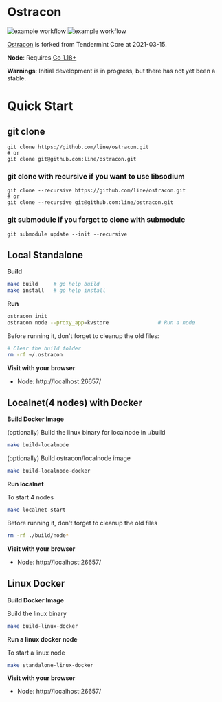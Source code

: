 # Ostracon

![example workflow](https://github.com/line/ostracon/actions/workflows/build.yml/badge.svg)
![example workflow](https://github.com/line/ostracon/actions/workflows/coverage.yml/badge.svg)

[Ostracon](docs/en/01-overview.md "Ostracon: A Fast, Secure Consensus Layer for The Blockchain of New Token Economy")
is forked from Tendermint Core at 2021-03-15.

**Node**: Requires [Go 1.18+](https://golang.org/dl/)

**Warnings**: Initial development is in progress, but there has not yet been a stable.

[](docs/en/01-overview.md)

# Quick Start

## git clone
```shell
git clone https://github.com/line/ostracon.git
# or
git clone git@github.com:line/ostracon.git
```

### git clone with recursive if you want to use libsodium
```shell
git clone --recursive https://github.com/line/ostracon.git
# or
git clone --recursive git@github.com:line/ostracon.git
```

### git submodule if you forget to clone with submodule
```shell
git submodule update --init --recursive
```

## Local Standalone
**Build**
 ```sh
 make build     # go help build
 make install   # go help install
 ```

**Run**
 ```sh
 ostracon init
 ostracon node --proxy_app=kvstore                # Run a node
 ```

Before running it, don't forget to cleanup the old files:
 ```sh
 # Clear the build folder
 rm -rf ~/.ostracon
 ```

**Visit with your browser**
* Node: http://localhost:26657/

## Localnet(4 nodes) with Docker
**Build Docker Image**

(optionally) Build the linux binary for localnode in ./build
 ```sh
 make build-localnode
 ```
(optionally) Build ostracon/localnode image
 ```sh
 make build-localnode-docker
 ```

**Run localnet**

To start 4 nodes
 ```sh
 make localnet-start
 ```

Before running it, don't forget to cleanup the old files
 ```sh
 rm -rf ./build/node*
 ```

**Visit with your browser**
* Node: http://localhost:26657/

## Linux Docker
**Build Docker Image**

Build the linux binary
 ```sh
 make build-linux-docker
 ```

**Run a linux docker node**

To start a linux node
 ```sh
 make standalone-linux-docker
 ```

**Visit with your browser**
* Node: http://localhost:26657/
